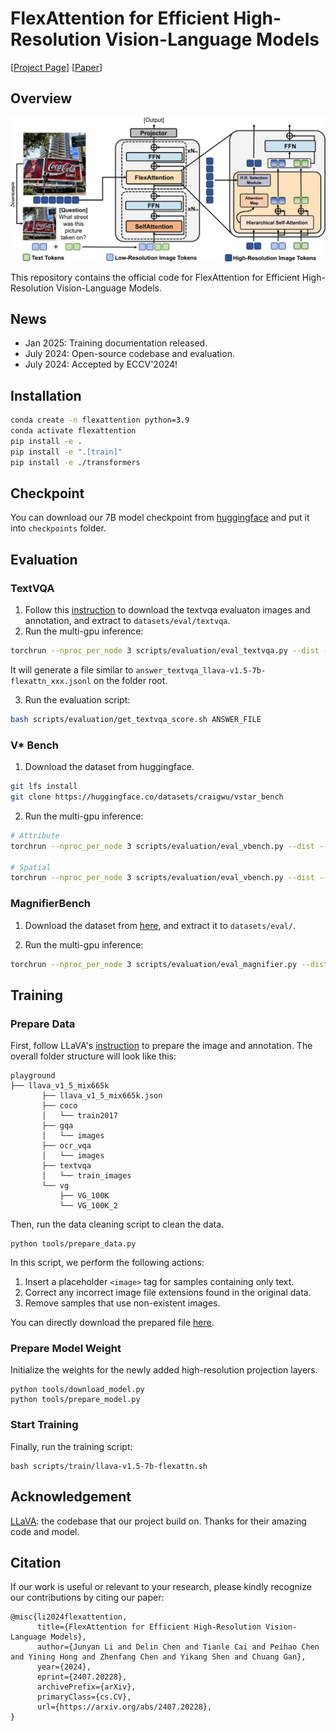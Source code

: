 # FlexAttention for Efficient High-Resolution Vision-Language Models

[[Project Page](https://vis-www.cs.umass.edu/flexattention/)] [[Paper](https://arxiv.org/pdf/2407.20228)]

## Overview

![overview](assets/overview.jpg)

This repository contains the official code for FlexAttention for Efficient High-Resolution Vision-Language Models.

## News

* Jan 2025: Training documentation released.
* July 2024: Open-source codebase and evaluation.
* July 2024: Accepted by ECCV'2024!

## Installation

```bash
conda create -n flexattention python=3.9
conda activate flexattention
pip install -e .
pip install -e ".[train]"
pip install -e ./transformers
```

## Checkpoint

You can download our 7B model checkpoint from [huggingface](https://huggingface.co/senfu/llava-v1.5-7b-flexattn) and put it into `checkpoints` folder.

## Evaluation

### TextVQA

1. Follow this [instruction](https://github.com/haotian-liu/LLaVA/blob/main/docs/Evaluation.md#textvqa) to download the textvqa evaluaton images and annotation, and extract to `datasets/eval/textvqa`.
2. Run the multi-gpu inference:
```bash
torchrun --nproc_per_node 3 scripts/evaluation/eval_textvqa.py --dist --model-path checkpoints/llava-v1.5-7b-flexattn --id llava-v1.5-7b-flexattn
```
It will generate a file similar to `answer_textvqa_llava-v1.5-7b-flexattn_xxx.jsonl` on the folder root.

3. Run the evaluation script:
```bash
bash scripts/evaluation/get_textvqa_score.sh ANSWER_FILE
```

### V* Bench

1. Download the dataset from huggingface.

```bash
git lfs install
git clone https://huggingface.co/datasets/craigwu/vstar_bench
```

2. Run the multi-gpu inference:
```bash
# Attribute
torchrun --nproc_per_node 3 scripts/evaluation/eval_vbench.py --dist --model-path checkpoints/llava-v1.5-7b-flexattn --id llava-v1.5-7b-flexattn --subset direct_attributes

# Spatial
torchrun --nproc_per_node 3 scripts/evaluation/eval_vbench.py --dist --model-path checkpoints/llava-v1.5-7b-flexattn --id llava-v1.5-7b-flexattn --subset relative_position
```

### MagnifierBench

1. Download the dataset from [here](https://drive.google.com/file/d/1DE5PBkhHMdVNOpDg6GtfzO73ZFrK9ltZ/view?usp=sharing), and extract it to `datasets/eval/`.

2. Run the multi-gpu inference:
```bash
torchrun --nproc_per_node 3 scripts/evaluation/eval_magnifier.py --dist --model-path checkpoints/llava-v1.5-7b-flexattn --id llava-v1.5-7b-flexattn
```


## Training

### Prepare Data

First, follow LLaVA's [instruction](https://github.com/haotian-liu/LLaVA?tab=readme-ov-file#visual-instruction-tuning) to prepare the image and annotation. The overall folder structure will look like this:

```
playground
├── llava_v1_5_mix665k
       ├── llava_v1_5_mix665k.json
       ├── coco
       │   └── train2017
       ├── gqa
       │   └── images
       ├── ocr_vqa
       │   └── images
       ├── textvqa
       │   └── train_images
       └── vg
           ├── VG_100K
           └── VG_100K_2
```

Then, run the data cleaning script to clean the data.
```
python tools/prepare_data.py
```

In this script, we perform the following actions:
1. Insert a placeholder `<image>` tag for samples containing only text.
2. Correct any incorrect image file extensions found in the original data.
3. Remove samples that use non-existent images.

You can directly download the prepared file [here](https://drive.google.com/file/d/13KibuGxvI-Py4o3BoE-52LJge934lPMM/view?usp=sharing).

### Prepare Model Weight

Initialize the weights for the newly added high-resolution projection layers.

```
python tools/download_model.py
python tools/prepare_model.py
```

### Start Training

Finally, run the training script:

```
bash scripts/train/llava-v1.5-7b-flexattn.sh
```

## Acknowledgement

[LLaVA](https://github.com/haotian-liu/LLaVA): the codebase that our project build on. Thanks for their amazing code and model.

## Citation

If our work is useful or relevant to your research, please kindly recognize our contributions by citing our paper:

```
@misc{li2024flexattention,
      title={FlexAttention for Efficient High-Resolution Vision-Language Models}, 
      author={Junyan Li and Delin Chen and Tianle Cai and Peihao Chen and Yining Hong and Zhenfang Chen and Yikang Shen and Chuang Gan},
      year={2024},
      eprint={2407.20228},
      archivePrefix={arXiv},
      primaryClass={cs.CV},
      url={https://arxiv.org/abs/2407.20228}, 
}
```
